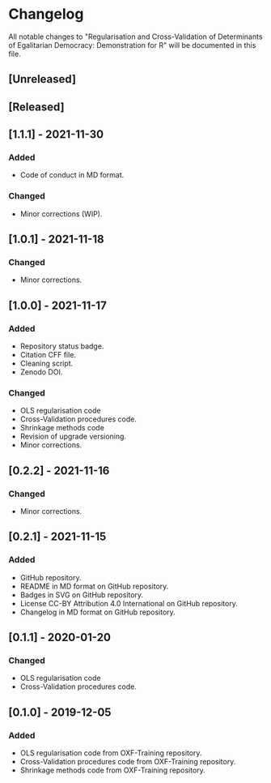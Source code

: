 # Changelog
All notable changes to "Regularisation and Cross-Validation of Determinants of Egalitarian Democracy: Demonstration for R" will be documented in this file.

## [Unreleased]

## [Released]

## [1.1.1] - 2021-11-30
### Added
- Code of conduct in MD format.
### Changed
- Minor corrections (WIP).

## [1.0.1] - 2021-11-18
### Changed
- Minor corrections.

## [1.0.0] - 2021-11-17
### Added
- Repository status badge.
- Citation CFF file.
- Cleaning script.
- Zenodo DOI.
### Changed
- OLS regularisation code 
- Cross-Validation procedures code.
- Shrinkage methods code 
- Revision of upgrade versioning.
- Minor corrections.

## [0.2.2] - 2021-11-16
### Changed
- Minor corrections.

## [0.2.1] - 2021-11-15
### Added
- GitHub repository.
- README in MD format on GitHub repository.
- Badges in SVG on GitHub repository.
- License CC-BY Attribution 4.0 International on GitHub repository.
- Changelog in MD format on GitHub repository.

## [0.1.1] - 2020-01-20
### Changed
- OLS regularisation code 
- Cross-Validation procedures code.

## [0.1.0] - 2019-12-05
### Added
- OLS regularisation code from OXF-Training repository.
- Cross-Validation procedures code from OXF-Training repository.
- Shrinkage methods code from OXF-Training repository.